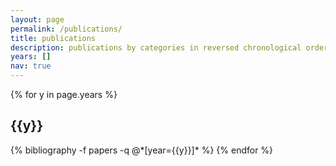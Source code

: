 ```yaml
---
layout: page
permalink: /publications/
title: publications
description: publications by categories in reversed chronological order. generated by jekyll-scholar.
years: []
nav: true
---
```


<div class="publications">

{% for y in page.years %}
  <h2 class="year">{{y}}</h2>
  {% bibliography -f papers -q @*[year={{y}}]* %}
{% endfor %}

</div>
